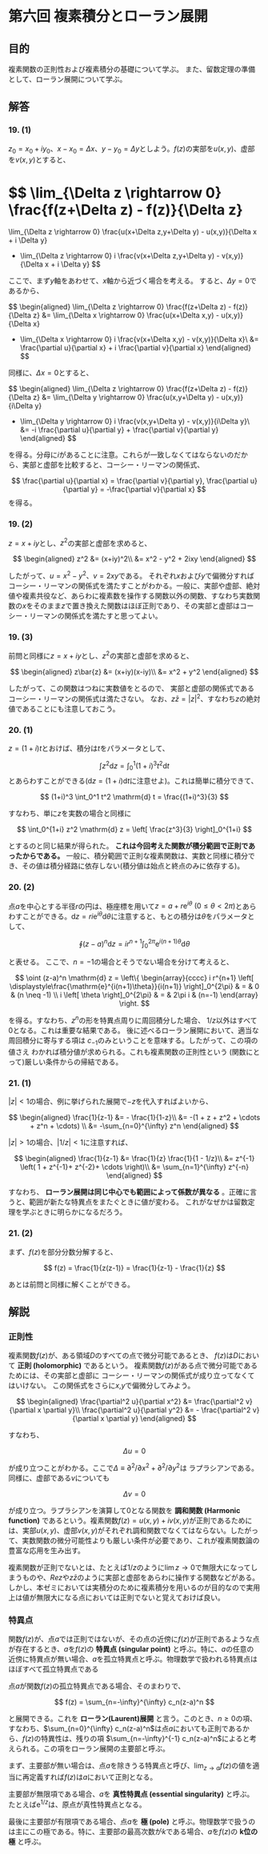 # 第六回 複素積分とローラン展開

## 目的

複素関数の正則性および複素積分の基礎について学ぶ。
また、留数定理の準備として、ローラン展開について学ぶ。

## 解答

### 19. (1)

$z_0 = x_0 + i y_0$、$x - x_0 = \Delta x$、$y - y_0 = \Delta y$としよう。$f(z)$の実部を$u(x,y)$、虚部を$v(x,y)$とすると、

$$
  \lim_{\Delta z \rightarrow 0} \frac{f(z+\Delta z) - f(z)}{\Delta z}
  =
  \lim_{\Delta z \rightarrow 0} \frac{u(x+\Delta z,y+\Delta y) - u(x,y)}{\Delta x + i \Delta y}
  + \lim_{\Delta z \rightarrow 0} i \frac{v(x+\Delta z,y+\Delta y) - v(x,y)}{\Delta x + i \Delta y}
$$

ここで、まず$y$軸をあわせて、$x$軸から近づく場合を考える。
すると、$\Delta y = 0$であるから、

$$
\begin{aligned}
  \lim_{\Delta z \rightarrow 0} \frac{f(z+\Delta z) - f(z)}{\Delta z}
  &=
  \lim_{\Delta x \rightarrow 0} \frac{u(x+\Delta x,y) - u(x,y)}{\Delta x}
  + \lim_{\Delta x \rightarrow 0} i \frac{v(x+\Delta x,y) - v(x,y)}{\Delta x}\\
  &=
  \frac{\partial u}{\partial x} + i \frac{\partial v}{\partial x}
\end{aligned}
$$

同様に、$\Delta x = 0$とすると、

$$
\begin{aligned}
  \lim_{\Delta z \rightarrow 0} \frac{f(z+\Delta z) - f(z)}{\Delta z}
  &=
  \lim_{\Delta y \rightarrow 0} \frac{u(x,y+\Delta y) - u(x,y)}{i\Delta y}
  + \lim_{\Delta y \rightarrow 0} i \frac{v(x,y+\Delta y) - v(x,y)}{i\Delta y}\\
  &=
  -i \frac{\partial u}{\partial y} + \frac{\partial v}{\partial y}
\end{aligned}
$$

を得る。分母に$i$があることに注意。これらが一致しなくてはならないのだから、実部と虚部を比較すると、コーシー・リーマンの関係式、

$$
  \frac{\partial u}{\partial x} = \frac{\partial v}{\partial y},
  \frac{\partial u}{\partial y} = -\frac{\partial v}{\partial x}
$$
を得る。

### 19. (2)


$z = x+ iy$とし、$z^2$の実部と虚部を求めると、

$$
\begin{aligned}
  z^2 &= (x+iy)^2\\
  &= x^2 - y^2 +  2ixy
\end{aligned}
$$

したがって、$u = x^2 - y^2$、$v = 2xy$である。
それぞれ$x$および$y$で偏微分すればコーシー・リーマンの関係式を満たすことがわかる。一般に、実部や虚部、絶対値や複素共役など、あらわに複素数を操作する関数以外の関数、すなわち実数関数の$x$をそのまま$z$で置き換えた関数はほぼ正則であり、その実部と虚部はコーシー・リーマンの関係式を満たすと思ってよい。

### 19. (3)

前問と同様に$z = x+ iy$とし、$z^2$の実部と虚部を求めると、

$$
\begin{aligned}
  z\bar{z} &= (x+iy)(x-iy)\\
  &= x^2 + y^2
\end{aligned}
$$

したがって、この関数はつねに実数値をとるので、
実部と虚部の関係式であるコーシー・リーマンの関係式は満たさない。
なお、$z \bar{z} = |z|^2$、すなわち$z$の絶対値であることにも注意しておこう。

### 20. (1)


$z = (1+i)t$とおけば、積分は$t$をパラメータとして、

$$
  \int z^2 \mathrm{d} z = \int_0^1 (1+i)^3 t^2  \mathrm{d} t
$$
とあらわすことができる($\mathrm{d} z = (1+i) \mathrm{d} t$に注意せよ)。これは簡単に積分できて、

$$
  (1+i)^3 \int_0^1 t^2  \mathrm{d} t = \frac{(1+i)^3}{3}
$$

すなわち、単に$z$を実数の場合と同様に

$$
  \int_0^{1+i} z^2 \mathrm{d} z = \left[ \frac{z^3}{3}  \right]_0^{1+i}
$$

とするのと同じ結果が得られた。 **これは今回考えた関数が積分範囲で正則であったからである。** 一般に、積分範囲で正則な複素関数は、実数と同様に積分でき、その値は積分経路に依存しない(積分値は始点と終点のみに依存する)。

### 20. (2)

点$a$を中心とする半径$r$の円は、極座標を用いて$z = a + r\mathrm{e}^{i\theta} ~(0 \le \theta < 2\pi)$とあらわすことができる。$\mathrm{d} z = ri \mathrm{e}^{i\theta} \mathrm{d} \theta$に注意すると、もとの積分は$\theta$をパラメータとして、

$$
  \oint (z-a)^n \mathrm{d} z = i r^{n+1} \int_0^{2\pi} \mathrm{e}^{i(n+1)\theta} \mathrm{d} \theta
$$

と表せる。
ここで、$n = -1$の場合とそうでない場合を分けて考えると、

$$
  \oint (z-a)^n \mathrm{d} z =
  \left\{
  \begin{array}{cccc}
    i r^{n+1} \left[ \displaystyle\frac{\mathrm{e}^{i(n+1)\theta}}{i(n+1)} \right]_0^{2\pi} & = & 0      & (n \neq -1) \\
    i \left[ \theta  \right]_0^{2\pi}                                               & = & 2\pi i & (n=-1)
  \end{array}
  \right.
$$

を得る。すなわち、$z^n$の形を特異点周りに周回積分した場合、
$1/z$以外はすべて$0$となる。これは重要な結果である。
後に述べるローラン展開において、適当な周回積分に寄与する項は
$c_{-1}$のみということを意味する。したがって、この項の値さえ
わかれば積分値が求められる。これも複素関数の正則性という
(関数にとって)厳しい条件からの帰結である。

### 21. (1)


$|z|<1$の場合、例に挙げられた展開で$-z$を代入すればよいから、

$$
\begin{aligned}
  \frac{1}{z-1} &= - \frac{1}{1-z}\\
  &= -(1 + z + z^2 + \cdots + z^n + \cdots) \\
  &= -\sum_{n=0}^{\infty} z^n
\end{aligned}
$$


$|z|>1$の場合、$|1/z|<1$に注意すれば、

$$
\begin{aligned}
  \frac{1}{z-1} &= \frac{1}{z} \frac{1}{1 - 1/z}\\
  &= z^{-1}
  \left(
  1 + z^{-1}+ z^{-2}+ \cdots
  \right)\\
  &= \sum_{n=1}^{\infty} z^{-n}
\end{aligned}
$$

すなわち、 **ローラン展開は同じ中心でも範囲によって係数が異なる** 。正確に言うと、範囲が新たな特異点をまたぐときに値が変わる。
これがなぜかは留数定理を学ぶときに明らかになるだろう。

### 21. (2)

まず、$f(z)$を部分分数分解すると、

$$
  f(z) = \frac{1}{z(z-1)} = \frac{1}{z-1} - \frac{1}{z}
$$

あとは前問と同様に解くことができる。

## 解説

### 正則性

複素関数$f(z)$が、ある領域$D$のすべての点で微分可能であるとき、
$f(z)$は$D$において **正則 (holomorphic)** であるという。
複素関数$f(z)$がある点で微分可能であるためには、その実部と虚部に
コーシー・リーマンの関係式が成り立ってなくてはいけない。
この関係式をさらに$x$,$y$で偏微分してみよう。

$$
\begin{aligned}
  \frac{\partial^2 u}{\partial x^2} &= \frac{\partial^2 v}{\partial x \partial y}\\
  \frac{\partial^2 u}{\partial y^2} &= - \frac{\partial^2 v}{\partial x \partial y}
\end{aligned}
$$

すなわち、

$$
  \Delta u = 0
$$

が成り立つことがわかる。ここで$\Delta \equiv \partial^2/\partial x^2 + \partial^2/\partial y^2$は
ラプラシアンである。同様に、虚部である$v$についても

$$
  \Delta v = 0
$$

が成り立つ。ラプラシアンを演算して0となる関数を **調和関数 (Harmonic function)** であるという。複素関数$f(z)= u(x,y) + i v(x,y)$が正則であるためには、実部$u(x,y)$、虚部$v(x,y)$がそれぞれ調和関数でなくてはならない。したがって、実数関数の微分可能性よりも厳しい条件が必要であり、これが複素関数論の豊富な応用を生み出す。

複素関数が正則でないとは、たとえば$1/z$のように$\lim z \rightarrow 0$で無限大になってしまうものや、$Re z$や$z \bar{z}$のように実部と虚部をあらわに操作する関数などがある。しかし、本ゼミにおいては実積分のために複素積分を用いるのが目的なので実用上は値が無限大になる点においては正則でないと覚えておけば良い。

### 特異点

関数$f(z)$が、点$a$では正則ではないが、その点の近傍に$f(z)$が正則であるような点が存在するとき、$a$を$f(z)$の **特異点 (singular point)** と呼ぶ。特に、$a$の任意の近傍に特異点が無い場合、$a$を孤立特異点と呼ぶ。物理数学で扱われる特異点はほぼすべて孤立特異点である

点$a$が関数$f(z)$の孤立特異点である場合、そのまわりで、

$$
  f(z) = \sum_{n=-\infty}^{\infty} c_n(z-a)^n
$$

と展開できる。これを **ローラン(Laurent)展開** と言う。このとき、$n\ge 0$の項、すなわち、$\sum_{n=0}^{\infty} c_n(z-a)^n$は点$a$においても正則であるから、$f(z)$の特異性は、残りの項
$\sum_{n=-\infty}^{-1} c_n(z-a)^n$によると考えられる。この項をローラン展開の主要部と呼ぶ。

まず、主要部が無い場合は、点$a$を除きうる特異点と呼び、$\lim_{z\rightarrow a} f(z)$の値を適当に再定義すれば$f(z)$は$a$において正則となる。

主要部が無限項である場合、$a$を **真性特異点 (essential singularity)** と呼ぶ。たとえば$\mathrm{e}^{1/z}$は、原点が真性特異点となる。

最後に主要部が有限項である場合、点$a$を **極 (pole)** と呼ぶ。物理数学で扱うのは主にこの極である。特に、主要部の最高次数が$k$である場合、$a$を$f(z)$の **k位の極** と呼ぶ。
